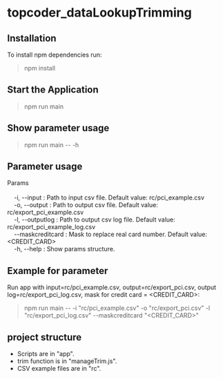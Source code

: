 # topcoder_dataLookupTrimming

## Installation

To install npm  dependencies run:

> npm install

## Start the Application

> npm run main

## Show parameter usage

> npm run main -- -h

## Parameter usage
Params <br />
 <br />
 &nbsp;&nbsp;&nbsp;&nbsp;-i, --input :    Path to input csv file. Default value: rc/pci_example.csv <br />
&nbsp;&nbsp;&nbsp;&nbsp;-o, --output :   Path to output csv file. Default value: rc/export_pci_example.csv <br />
&nbsp;&nbsp;&nbsp;&nbsp;-l, --outputlog :    Path to output csv log file. Default value: rc/export_pci_example_log.csv <br />
&nbsp;&nbsp;&nbsp;&nbsp;--maskcreditcard :    Mask to replace real card number. Default value: <CREDIT_CARD> <br />
&nbsp;&nbsp;&nbsp;&nbsp;-h, --help :    Show params structure. <br />
  
## Example for parameter
Run app with input=rc/pci_example.csv, output=rc/export_pci.csv, output log=rc/export_pci_log.csv, mask for credit card = <CREDIT_CARD>:
  > npm run main -- -i "rc/pci_example.csv" -o "rc/export_pci.csv" -l "rc/export_pci_log.csv" --maskcreditcard "<CREDIT_CARD>"


  ## project structure
  - Scripts are in "app".
  - trim function is in "manageTrim.js".
  - CSV example files are in "rc".
